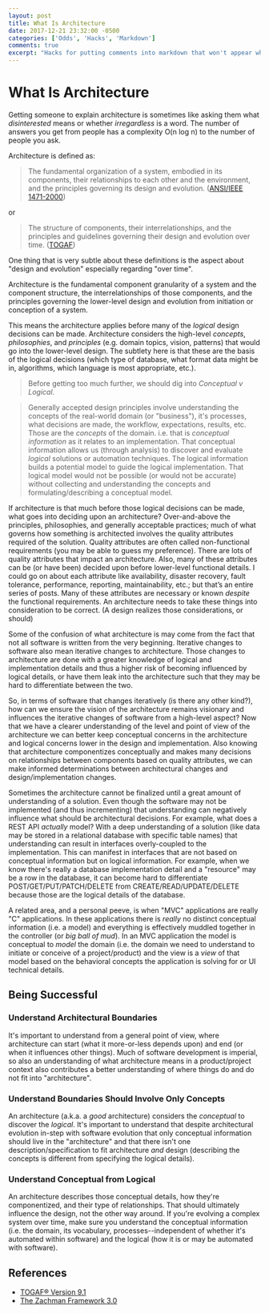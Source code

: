 ```yaml
---
layout: post
title: What Is Architecture
date: 2017-12-21 23:32:00 -0500
categories: ['Odds', 'Hacks', 'Markdown']
comments: true
excerpt: "Hacks for putting comments into markdown that won't appear when rendered."
---
```

# What Is Architecture
Getting someone to explain architecture is sometimes like asking them what *disinterested* means or whether *irregardless* is a word. The number of answers you get from people has a complexity O(n log n) to the number of people you ask.
 
Architecture is defined as:
>The fundamental organization of a system, embodied in its components, their relationships to each other and the environment, and the principles governing its design and evolution. ([ANSI/IEEE 1471-2000](http://standards.ieee.org/findstds/standard/1471-2000.html)) 
 
or
>The structure of components, their interrelationships, and the principles and guidelines governing their design and evolution over time. ([TOGAF](http://www.opengroup.org/public/arch/p1/togaf_faq.htm))
 
One thing that is very subtle about these definitions is the aspect about "design and evolution" especially regarding "over time".
 
Architecture is the fundamental component granularity of a system and the component structure, the interrelationships of those components, and the principles governing the lower-level design and evolution from initiation or conception of a system.
 
This means the architecture applies before many of the *logical* design decisions can be made. Architecture considers the high-level *concepts*, *philosophies*, and *principles* (e.g. domain topics, vision, patterns) that would go into the lower-level design.  The subtlety here is that these are the basis of the logical decisions (which type of database, what format data might be in, algorithms, which language is most appropriate, etc.).

> Before getting too much further, we should dig into *Conceptual v Logical*.

> Generally accepted design principles involve understanding the concepts of the real-world domain (or "business"), it's processes, what decisions are made, the workflow, expectations, results, etc.  Those are the *concepts* of the domain.  i.e. that is *conceptual information* as it relates to an implementation.  That conceptual information allows us (through analysis) to discover and evaluate *logical* solutions or automation techniques.  The logical information builds a potential model to guide the logical implementation.  That logical model would not be possible (or would not be accurate) without collecting and understanding the concepts and formulating/describing a conceptual model.

If architecture is that much before those logical decisions can be made, what goes into deciding upon an architecture?  Over-and-above the principles, philosophies, and generally acceptable practices; much of what governs how something is architected involves the quality attributes required of the solution.  Quality attributes are often called non-functional requirements (you may be able to guess my preference).  There are lots of quality attributes that impact an architecture.  Also, many of these attributes can be (or have been) decided upon before lower-level functional details.  I could go on about each attribute like availability, disaster recovery, fault tolerance, performance, reporting, maintainability, etc.; but that’s an entire series of posts.  Many of these attributes are necessary or known *despite* the functional requirements.  An architecture needs to take these things into consideration to be correct. (A design realizes those considerations, or should)
 
Some of the confusion of what architecture is may come from the fact that not all software is written from the very beginning.  Iterative changes to software also mean iterative changes to architecture.  Those changes to architecture are done with a greater knowledge of logical and implementation details and thus a higher risk of becoming influenced by logical details, or have them leak into the architecture such that they may be hard to differentiate between the two.
 
So, in terms of software that changes iteratively (is there any other kind?), how can we ensure the vision of the architecture remains visionary and influences the iterative changes of software from a high-level aspect? Now that we have a clearer understanding of the level and point of view of the architecture we can better keep conceptual concerns in the architecture and logical concerns lower in the design and implementation. Also knowing that architecture componentizes conceptually and makes many decisions on relationships between components based on quality attributes, we can make informed determinations between architectural changes and design/implementation changes.
 
Sometimes the architecture cannot be finalized until a great amount of understanding of a solution.  Even though the software may not be implemented (and thus incrementing) that understanding can negatively influence what should be architectural decisions.  For example, what does a REST API *actually* model?  With a deep understanding of a solution (like data may be stored in a relational database with specific table names) that understanding can result in interfaces overly-coupled to the implementation.  This can manifest in interfaces that are not based on conceptual information but on logical information.  For example, when we know there's really a database implementation detail and a "resource" may be a row in the database, it can become hard to differentiate POST/GET/PUT/PATCH/DELETE from CREATE/READ/UPDATE/DELETE because those are the logical details of the database.
 
A related area, and a personal peeve, is when "MVC" applications are really "C" applications.  In these applications there is *really* no distinct conceptual information (i.e. a model) and everything is effectively muddled together in the controller (or *big ball of mud*).  In an MVC application the model is conceptual to *model* the domain (i.e. the domain we need to understand to initiate or conceive of a project/product) and the view is a *view* of that model based on the behavioral concepts the application is solving for or UI technical details.
 
## Being Successful
### Understand Architectural Boundaries
It's important to understand from a general point of view, where architecture can start (what it more-or-less depends upon) and end (or when it influences other things).  Much of software development is imperial, so also an understanding of what architecture means in a product/project context also contributes a better understanding of where things do and do not fit into "architecture".

### Understand Boundaries Should Involve Only Concepts
An architecture (a.k.a. a *good* architecture) considers the *conceptual* to discover the *logical*.  It's important to understand that despite architectural evolution in-step with software evolution that only conceptual information should live in the "architecture" and that there isn't one description/specification to fit architecture *and* design (describing the concepts is different from specifying the logical details).

### Understand Conceptual from Logical
 An architecture describes those conceptual details, how they're componentized, and their type of relationships.  That should ultimately influence the design, not the other way around.  If you're evolving a complex system over time, make sure you understand the conceptual information (i.e. the domain, its vocabulary, processes--independent of whether it's automated within software) and the logical (how it is or may be automated with software).
 
## References
- [TOGAF® Version 9.1](http://www.opengroup.org/subjectareas/enterprise/togaf)
- [The Zachman Framework 3.0](http://www.zachman.com/about-the-zachman-framework)

